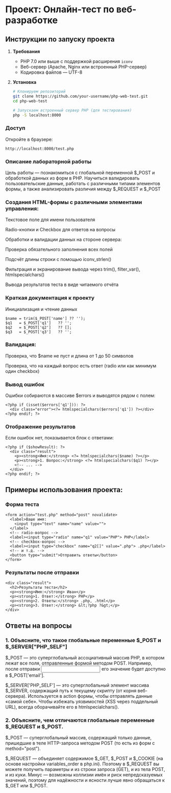 # Проект: Онлайн-тест по веб-разработке

## Инструкции по запуску проекта

1. **Требования**
   - PHP 7.0 или выше с поддержкой расширения `iconv`
   - Веб-сервер (Apache, Nginx или встроенный PHP-сервер)
   - Кодировка файлов — UTF-8

2. **Установка**
   ```bash
   # Клонируем репозиторий
   git clone https://github.com/your-username/php-web-test.git
   cd php-web-test

   # Запускаем встроенный сервер PHP (для тестирования)
   php -S localhost:8000
### Доступ
Откройте в браузере:
```
http://localhost:8000/test.php
```
### Описание лабораторной работы
Цель работы — познакомиться с глобальной переменной $_POST и обработкой данных из форм в PHP. Научиться валидировать пользовательские данные, работать с различными типами элементов формы, а также анализировать различия между $_REQUEST и $_POST

### Создания HTML-формы с различными элементами управления:

Текстовое поле для имени пользователя

Radio-кнопки и Checkbox для ответов на вопросы

Обработки и валидации данных на стороне сервера:

Проверка обязательного заполнения всех полей

Подсчёт длины строки с помощью iconv_strlen()

Фильтрация и экранирование вывода через trim(), filter_var(), htmlspecialchars()

Вывода результатов теста в виде читаемого отчёта

### Краткая документация к проекту
Инициализация и чтение данных

```
$name = trim($_POST['name'] ?? '');
$q1   = $_POST['q1']   ?? '';
$q2   = $_POST['q2']   ?? [];
$q3   = $_POST['q3']   ?? '';
```
### Валидация:

Проверка, что $name не пуст и длина от 1 до 50 символов

Проверка, что на каждый вопрос есть ответ (radio или как минимум один checkbox)

### Вывод ошибок
Ошибки собираются в массиве $errors и выводятся рядом с полем:

```
<?php if (isset($errors['q1'])): ?>
  <div class="error"><?= htmlspecialchars($errors['q1']) ?></div>
<?php endif; ?>
```
### Отображение результатов
Если ошибок нет, показывается блок с ответами:

```
<?php if ($showResult): ?>
  <div class="result">
    <p><strong>Имя:</strong> <?= htmlspecialchars($name) ?></p>
    <p><strong>1. Вопрос:</strong> <?= htmlspecialchars($q1) ?></p>
    <!-- ... -->
  </div>
<?php endif; ?>
```
## Примеры использования проекта:
### Форма теста

```
<form action="test.php" method="post" novalidate>
  <label>Ваше имя:
    <input type="text" name="name" value="">
  </label>
  <!-- radio-вопрос -->
  <label><input type="radio" name="q1" value="PHP"> PHP</label>
  <!-- checkbox-вопрос -->
  <label><input type="checkbox" name="q2[]" value=".php"> .php</label>
  <!-- и т.д. -->
  <button type="submit">Отправить ответы</button>
</form>
```
### Результаты после отправки

```
<div class="result">
  <h2>Результаты теста</h2>
  <p><strong>Имя:</strong> Иван</p>
  <p><strong>1. Ответ:</strong> PHP</p>
  <p><strong>2. Ответы:</strong> .php, .html</p>
  <p><strong>3. Ответ:</strong> &lt;?php ?&gt;</p>
</div>
```

## Ответы на вопросы
### 1. Объясните, что такое глобальные переменные $_POST и $_SERVER["PHP_SELF"] 

$_POST — это суперглобальный ассоциативный массив PHP, в котором лежат все поля, отправленные формой методом POST.
Например, после отправки <input name="email"> его значение будет доступно в $_POST['email'].

$_SERVER['PHP_SELF'] — это суперглобальный элемент массива $_SERVER, содержащий путь к текущему скрипту (от корня веб-сервера).
Используется в action формы, чтобы отправлять данные «самой себе».
Чтобы избежать уязвимостей (XSS через поддельный URL), всегда оборачивайте его в htmlspecialchars().

### 2. Объясните, чем отличаются глобальные переменные $_REQUEST и $_POST. 

$_POST — суперглобальный массив, содержащий только данные, пришедшие в теле HTTP-запроса методом POST (то есть из форм с method="post").

$_REQUEST — объединяет содержимое $_GET, $_POST и $_COOKIE (на основе настройки variables_order в php.ini).
Поэтому в $_REQUEST вы можете получить параметры и из строки запроса (GET), и из тела POST, и из куки.
Минус — возможны коллизии имён и риск непредсказуемых значений, поэтому для надёжности и ясности лучше явно обращаться к $_GET или $_POST.
